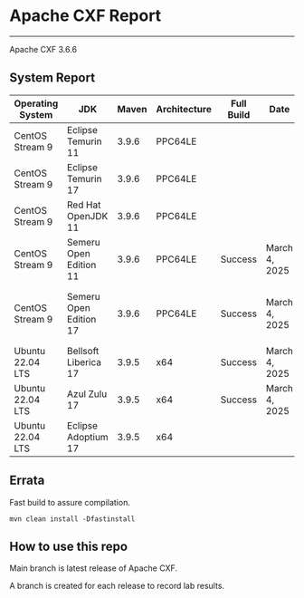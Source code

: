 # Apache CXF Report
--- 

Apache CXF 3.6.6

## System Report

| Operating System    | JDK       | Maven | Architecture | Full Build | Date  | Notes |
|---------------------|-----------|-------|--------------|------------|-------|-------|
| CentOS Stream 9         | Eclipse Temurin 11  | 3.9.6 | PPC64LE      |  |  | |
| CentOS Stream 9         | Eclipse Temurin 17  | 3.9.6 | PPC64LE      |  |  | |
| CentOS Stream 9         | Red Hat OpenJDK 11  | 3.9.6 | PPC64LE      | | | |
| CentOS Stream 9         | Semeru Open Edition 11  | 3.9.6 | PPC64LE  | Success | March 4, 2025| |
| CentOS Stream 9         | Semeru Open Edition 17  | 3.9.6 | PPC64LE  | Success | March 4, 2025 | Apache CXF Code Generation Maven2 Plugins |
| Ubuntu 22.04 LTS         | Bellsoft Liberica 17  | 3.9.5 | x64      | Success | March 4, 2025 | |
| Ubuntu 22.04 LTS         | Azul Zulu 17  | 3.9.5 | x64      | Success | March 4, 2025 | |
| Ubuntu 22.04 LTS         | Eclipse Adoptium 17  | 3.9.5 | x64      |  |  | |


## Errata


Fast build to assure compilation. 
```
mvn clean install -Dfastinstall
```

## How to use this repo

Main branch is latest release of Apache CXF.

A branch is created for each release to record lab results.
